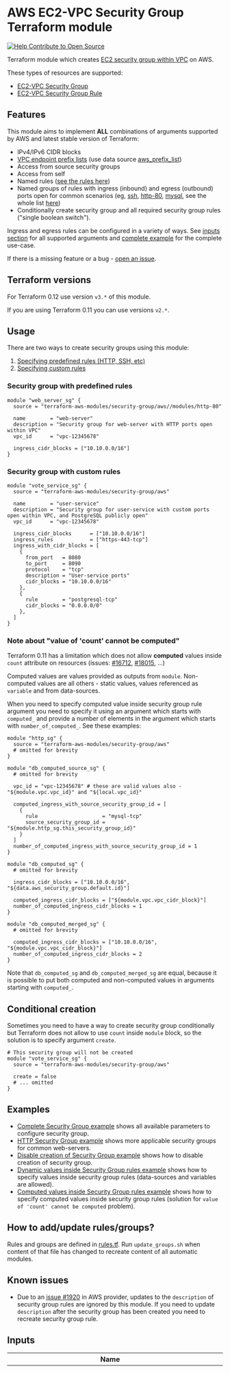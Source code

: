 # AWS EC2-VPC Security Group Terraform module

[![Help Contribute to Open Source](https://www.codetriage.com/terraform-aws-modules/terraform-aws-security-group/badges/users.svg)](https://www.codetriage.com/terraform-aws-modules/terraform-aws-security-group)

Terraform module which creates [EC2 security group within VPC](http://docs.aws.amazon.com/AmazonVPC/latest/UserGuide/VPC_SecurityGroups.html) on AWS.

These types of resources are supported:

* [EC2-VPC Security Group](https://www.terraform.io/docs/providers/aws/r/security_group.html)
* [EC2-VPC Security Group Rule](https://www.terraform.io/docs/providers/aws/r/security_group_rule.html)

## Features

This module aims to implement **ALL** combinations of arguments supported by AWS and latest stable version of Terraform:
* IPv4/IPv6 CIDR blocks
* [VPC endpoint prefix lists](http://docs.aws.amazon.com/AmazonVPC/latest/UserGuide/vpc-endpoints.html) (use data source [aws_prefix_list](https://www.terraform.io/docs/providers/aws/d/prefix_list.html))
* Access from source security groups
* Access from self
* Named rules ([see the rules here](https://github.com/terraform-aws-modules/terraform-aws-security-group/blob/master/rules.tf))
* Named groups of rules with ingress (inbound) and egress (outbound) ports open for common scenarios (eg, [ssh](https://github.com/terraform-aws-modules/terraform-aws-security-group/tree/master/modules/ssh), [http-80](https://github.com/terraform-aws-modules/terraform-aws-security-group/tree/master/modules/http-80), [mysql](https://github.com/terraform-aws-modules/terraform-aws-security-group/tree/master/modules/mysql), see the whole list [here](https://github.com/terraform-aws-modules/terraform-aws-security-group/blob/master/modules/README.md))
* Conditionally create security group and all required security group rules ("single boolean switch").

Ingress and egress rules can be configured in a variety of ways. See [inputs section](#inputs) for all supported arguments and [complete example](https://github.com/terraform-aws-modules/terraform-aws-security-group/tree/master/examples/complete) for the complete use-case.

If there is a missing feature or a bug - [open an issue](https://github.com/terraform-aws-modules/terraform-aws-security-group/issues/new).

## Terraform versions

For Terraform 0.12 use version `v3.*` of this module.

If you are using Terraform 0.11 you can use versions `v2.*`.

## Usage

There are two ways to create security groups using this module:

1. [Specifying predefined rules (HTTP, SSH, etc)](https://github.com/terraform-aws-modules/terraform-aws-security-group#security-group-with-predefined-rules)
1. [Specifying custom rules](https://github.com/terraform-aws-modules/terraform-aws-security-group#security-group-with-custom-rules)

### Security group with predefined rules

```hcl
module "web_server_sg" {
  source = "terraform-aws-modules/security-group/aws//modules/http-80"

  name        = "web-server"
  description = "Security group for web-server with HTTP ports open within VPC"
  vpc_id      = "vpc-12345678"

  ingress_cidr_blocks = ["10.10.0.0/16"]
}
```

### Security group with custom rules

```hcl
module "vote_service_sg" {
  source = "terraform-aws-modules/security-group/aws"

  name        = "user-service"
  description = "Security group for user-service with custom ports open within VPC, and PostgreSQL publicly open"
  vpc_id      = "vpc-12345678"

  ingress_cidr_blocks      = ["10.10.0.0/16"]
  ingress_rules            = ["https-443-tcp"]
  ingress_with_cidr_blocks = [
    {
      from_port   = 8080
      to_port     = 8090
      protocol    = "tcp"
      description = "User-service ports"
      cidr_blocks = "10.10.0.0/16"
    },
    {
      rule        = "postgresql-tcp"
      cidr_blocks = "0.0.0.0/0"
    },
  ]
}
```

### Note about "value of 'count' cannot be computed"

Terraform 0.11 has a limitation which does not allow **computed** values inside `count` attribute on resources (issues: [#16712](https://github.com/hashicorp/terraform/issues/16712), [#18015](https://github.com/hashicorp/terraform/issues/18015), ...)

Computed values are values provided as outputs from `module`. Non-computed values are all others - static values, values referenced as `variable` and from data-sources.

When you need to specify computed value inside security group rule argument you need to specify it using an argument which starts with `computed_` and provide a number of elements in the argument which starts with `number_of_computed_`. See these examples:

```hcl
module "http_sg" {
  source = "terraform-aws-modules/security-group/aws"
  # omitted for brevity
}

module "db_computed_source_sg" {
  # omitted for brevity

  vpc_id = "vpc-12345678" # these are valid values also - "${module.vpc.vpc_id}" and "${local.vpc_id}"

  computed_ingress_with_source_security_group_id = [
    {
      rule                     = "mysql-tcp"
      source_security_group_id = "${module.http_sg.this_security_group_id}"
    }
  ]
  number_of_computed_ingress_with_source_security_group_id = 1
}

module "db_computed_sg" {
  # omitted for brevity

  ingress_cidr_blocks = ["10.10.0.0/16", "${data.aws_security_group.default.id}"]

  computed_ingress_cidr_blocks = ["${module.vpc.vpc_cidr_block}"]
  number_of_computed_ingress_cidr_blocks = 1
}

module "db_computed_merged_sg" {
  # omitted for brevity

  computed_ingress_cidr_blocks = ["10.10.0.0/16", "${module.vpc.vpc_cidr_block}"]
  number_of_computed_ingress_cidr_blocks = 2
}
```

Note that `db_computed_sg` and `db_computed_merged_sg` are equal, because it is possible to put both computed and non-computed values in arguments starting with `computed_`.

## Conditional creation

Sometimes you need to have a way to create security group conditionally but Terraform does not allow to use `count` inside `module` block, so the solution is to specify argument `create`.

```hcl
# This security group will not be created
module "vote_service_sg" {
  source = "terraform-aws-modules/security-group/aws"

  create = false
  # ... omitted
}
```

## Examples

* [Complete Security Group example](https://github.com/terraform-aws-modules/terraform-aws-security-group/tree/master/examples/complete) shows all available parameters to configure security group.
* [HTTP Security Group example](https://github.com/terraform-aws-modules/terraform-aws-security-group/tree/master/examples/http) shows more applicable security groups for common web-servers.
* [Disable creation of Security Group example](https://github.com/terraform-aws-modules/terraform-aws-security-group/tree/master/examples/disabled) shows how to disable creation of security group.
* [Dynamic values inside Security Group rules example](https://github.com/terraform-aws-modules/terraform-aws-security-group/tree/master/examples/dynamic) shows how to specify values inside security group rules (data-sources and variables are allowed).
* [Computed values inside Security Group rules example](https://github.com/terraform-aws-modules/terraform-aws-security-group/tree/master/examples/computed) shows how to specify computed values inside security group rules (solution for `value of 'count' cannot be computed` problem).

## How to add/update rules/groups?

Rules and groups are defined in [rules.tf](https://github.com/terraform-aws-modules/terraform-aws-security-group/blob/master/rules.tf). Run `update_groups.sh` when content of that file has changed to recreate content of all automatic modules.

## Known issues

* Due to an [issue #1920](https://github.com/terraform-providers/terraform-provider-aws/issues/1920) in AWS provider, updates to the `description` of security group rules are ignored by this module. If you need to update `description` after the security group has been created you need to recreate security group rule.

<!-- BEGINNING OF PRE-COMMIT-TERRAFORM DOCS HOOK -->
## Inputs

| Name | Description | Type | Default | Required |
|------|-------------|:----:|:-----:|:-----:|
| auto\_groups | Map of groups of security group rules to use to generate modules (see update_groups.sh) | map | `{ "carbon-relay-ng": [ { "egress_rules": [ "all-all" ], "ingress_rules": [ "carbon-line-in-tcp", "carbon-line-in-udp", "carbon-pickle-tcp", "carbon-pickle-udp", "carbon-gui-udp" ], "ingress_with_self": [ "all-all" ] } ], "cassandra": [ { "egress_rules": [ "all-all" ], "ingress_rules": [ "cassandra-clients-tcp", "cassandra-thrift-clients-tcp", "cassandra-jmx-tcp" ], "ingress_with_self": [ "all-all" ] } ], "consul": [ { "egress_rules": [ "all-all" ], "ingress_rules": [ "consul-tcp", "consul-cli-rpc-tcp", "consul-webui-tcp", "consul-dns-tcp", "consul-dns-udp", "consul-serf-lan-tcp", "consul-serf-lan-udp", "consul-serf-wan-tcp", "consul-serf-wan-udp" ], "ingress_with_self": [ "all-all" ] } ], "docker-swarm": [ { "egress_rules": [ "all-all" ], "ingress_rules": [ "docker-swarm-mngmt-tcp", "docker-swarm-node-tcp", "docker-swarm-node-udp", "docker-swarm-overlay-udp" ], "ingress_with_self": [ "all-all" ] } ], "elasticsearch": [ { "egress_rules": [ "all-all" ], "ingress_rules": [ "elasticsearch-rest-tcp", "elasticsearch-java-tcp" ], "ingress_with_self": [ "all-all" ] } ], "http-80": [ { "egress_rules": [ "all-all" ], "ingress_rules": [ "http-80-tcp" ], "ingress_with_self": [ "all-all" ] } ], "http-8080": [ { "egress_rules": [ "all-all" ], "ingress_rules": [ "http-8080-tcp" ], "ingress_with_self": [ "all-all" ] } ], "https-443": [ { "egress_rules": [ "all-all" ], "ingress_rules": [ "https-443-tcp" ], "ingress_with_self": [ "all-all" ] } ], "https-8443": [ { "egress_rules": [ "all-all" ], "ingress_rules": [ "https-8443-tcp" ], "ingress_with_self": [ "all-all" ] } ], "ipsec-4500": [ { "egress_rules": [ "all-all" ], "ingress_rules": [ "ipsec-4500-udp" ], "ingress_with_self": [ "all-all" ] } ], "ipsec-500": [ { "egress_rules": [ "all-all" ], "ingress_rules": [ "ipsec-500-udp" ], "ingress_with_self": [ "all-all" ] } ], "kafka": [ { "egress_rules": [ "all-all" ], "ingress_rules": [ "kafka-broker-tcp" ], "ingress_with_self": [ "all-all" ] } ], "ldaps": [ { "egress_rules": [ "all-all" ], "ingress_rules": [ "ldaps-tcp" ], "ingress_with_self": [ "all-all" ] } ], "memcached": [ { "egress_rules": [ "all-all" ], "ingress_rules": [ "memcached-tcp" ], "ingress_with_self": [ "all-all" ] } ], "mongodb": [ { "egress_rules": [ "all-all" ], "ingress_rules": [ "mongodb-27017-tcp", "mongodb-27018-tcp", "mongodb-27019-tcp" ], "ingress_with_self": [ "all-all" ] } ], "mssql": [ { "egress_rules": [ "all-all" ], "ingress_rules": [ "mssql-tcp", "mssql-udp", "mssql-analytics-tcp", "mssql-broker-tcp" ], "ingress_with_self": [ "all-all" ] } ], "mysql": [ { "egress_rules": [ "all-all" ], "ingress_rules": [ "mysql-tcp" ], "ingress_with_self": [ "all-all" ] } ], "nfs": [ { "egress_rules": [ "all-all" ], "ingress_rules": [ "nfs-tcp" ], "ingress_with_self": [ "all-all" ] } ], "nomad": [ { "egress_rules": [ "all-all" ], "ingress_rules": [ "nomad-http-tcp", "nomad-rpc-tcp", "nomad-serf-tcp", "nomad-serf-udp" ], "ingress_with_self": [ "all-all" ] } ], "ntp": [ { "egress_rules": [ "all-all" ], "ingress_rules": [ "ntp-udp" ], "ingress_with_self": [ "all-all" ] } ], "openvpn": [ { "egress_rules": [ "all-all" ], "ingress_rules": [ "openvpn-udp", "openvpn-tcp", "openvpn-https-tcp" ], "ingress_with_self": [ "all-all" ] } ], "oracle-db": [ { "egress_rules": [ "all-all" ], "ingress_rules": [ "oracle-db-tcp" ], "ingress_with_self": [ "all-all" ] } ], "postgresql": [ { "egress_rules": [ "all-all" ], "ingress_rules": [ "postgresql-tcp" ], "ingress_with_self": [ "all-all" ] } ], "puppet": [ { "egress_rules": [ "all-all" ], "ingress_rules": [ "puppet-tcp", "puppetdb-tcp" ], "ingress_with_self": [ "all-all" ] } ], "rabbitmq": [ { "egress_rules": [ "all-all" ], "ingress_rules": [ "rabbitmq-4369-tcp", "rabbitmq-5671-tcp", "rabbitmq-5672-tcp", "rabbitmq-15672-tcp", "rabbitmq-25672-tcp" ], "ingress_with_self": [ "all-all" ] } ], "rdp": [ { "egress_rules": [ "all-all" ], "ingress_rules": [ "rdp-tcp", "rdp-udp" ], "ingress_with_self": [ "all-all" ] } ], "redis": [ { "egress_rules": [ "all-all" ], "ingress_rules": [ "redis-tcp" ], "ingress_with_self": [ "all-all" ] } ], "redshift": [ { "egress_rules": [ "all-all" ], "ingress_rules": [ "redshift-tcp" ], "ingress_with_self": [ "all-all" ] } ], "splunk": [ { "egress_rules": [ "all-all" ], "ingress_rules": [ "splunk-indexer-tcp", "splunk-clients-tcp", "splunk-splunkd-tcp", "splunk-hec-tcp" ], "ingress_with_self": [ "all-all" ] } ], "squid": [ { "egress_rules": [ "all-all" ], "ingress_rules": [ "squid-proxy-tcp" ], "ingress_with_self": [ "all-all" ] } ], "ssh": [ { "egress_rules": [ "all-all" ], "ingress_rules": [ "ssh-tcp" ], "ingress_with_self": [ "all-all" ] } ], "storm": [ { "egress_rules": [ "all-all" ], "ingress_rules": [ "storm-nimbus-tcp", "storm-ui-tcp", "storm-supervisor-tcp" ], "ingress_with_self": [ "all-all" ] } ], "web": [ { "egress_rules": [ "all-all" ], "ingress_rules": [ "http-80-tcp", "http-8080-tcp", "https-443-tcp", "web-jmx-tcp" ], "ingress_with_self": [ "all-all" ] } ], "winrm": [ { "egress_rules": [ "all-all" ], "ingress_rules": [ "winrm-http-tcp", "winrm-https-tcp" ], "ingress_with_self": [ "all-all" ] } ], "zipkin": [ { "egress_rules": [ "all-all" ], "ingress_rules": [ "zipkin-admin-tcp", "zipkin-admin-query-tcp", "zipkin-admin-web-tcp", "zipkin-query-tcp", "zipkin-web-tcp" ], "ingress_with_self": [ "all-all" ] } ], "zookeeper": [ { "egress_rules": [ "all-all" ], "ingress_rules": [ "zookeeper-2181-tcp", "zookeeper-2888-tcp", "zookeeper-3888-tcp", "zookeeper-jmx-tcp" ], "ingress_with_self": [ "all-all" ] } ] }` | no |
| computed\_egress\_rules | List of computed egress rules to create by name | list | `[]` | no |
| computed\_egress\_with\_cidr\_blocks | List of computed egress rules to create where 'cidr_blocks' is used | list | `[]` | no |
| computed\_egress\_with\_ipv6\_cidr\_blocks | List of computed egress rules to create where 'ipv6_cidr_blocks' is used | list | `[]` | no |
| computed\_egress\_with\_self | List of computed egress rules to create where 'self' is defined | list | `[]` | no |
| computed\_egress\_with\_source\_security\_group\_id | List of computed egress rules to create where 'source_security_group_id' is used | list | `[]` | no |
| computed\_ingress\_rules | List of computed ingress rules to create by name | list | `[]` | no |
| computed\_ingress\_with\_cidr\_blocks | List of computed ingress rules to create where 'cidr_blocks' is used | list | `[]` | no |
| computed\_ingress\_with\_ipv6\_cidr\_blocks | List of computed ingress rules to create where 'ipv6_cidr_blocks' is used | list | `[]` | no |
| computed\_ingress\_with\_self | List of computed ingress rules to create where 'self' is defined | list | `[]` | no |
| computed\_ingress\_with\_source\_security\_group\_id | List of computed ingress rules to create where 'source_security_group_id' is used | list | `[]` | no |
| create | Whether to create security group and all rules | string | `"true"` | no |
| description | Description of security group | string | `"Security Group managed by Terraform"` | no |
| egress\_cidr\_blocks | List of IPv4 CIDR ranges to use on all egress rules | list | `[ "0.0.0.0/0" ]` | no |
| egress\_ipv6\_cidr\_blocks | List of IPv6 CIDR ranges to use on all egress rules | list | `[ "::/0" ]` | no |
| egress\_prefix\_list\_ids | List of prefix list IDs (for allowing access to VPC endpoints) to use on all egress rules | list | `[]` | no |
| egress\_rules | List of egress rules to create by name | list | `[]` | no |
| egress\_with\_cidr\_blocks | List of egress rules to create where 'cidr_blocks' is used | list | `[]` | no |
| egress\_with\_ipv6\_cidr\_blocks | List of egress rules to create where 'ipv6_cidr_blocks' is used | list | `[]` | no |
| egress\_with\_self | List of egress rules to create where 'self' is defined | list | `[]` | no |
| egress\_with\_source\_security\_group\_id | List of egress rules to create where 'source_security_group_id' is used | list | `[]` | no |
| ingress\_cidr\_blocks | List of IPv4 CIDR ranges to use on all ingress rules | list | `[]` | no |
| ingress\_ipv6\_cidr\_blocks | List of IPv6 CIDR ranges to use on all ingress rules | list | `[]` | no |
| ingress\_prefix\_list\_ids | List of prefix list IDs (for allowing access to VPC endpoints) to use on all ingress rules | list | `[]` | no |
| ingress\_rules | List of ingress rules to create by name | list | `[]` | no |
| ingress\_with\_cidr\_blocks | List of ingress rules to create where 'cidr_blocks' is used | list | `[]` | no |
| ingress\_with\_ipv6\_cidr\_blocks | List of ingress rules to create where 'ipv6_cidr_blocks' is used | list | `[]` | no |
| ingress\_with\_self | List of ingress rules to create where 'self' is defined | list | `[]` | no |
| ingress\_with\_source\_security\_group\_id | List of ingress rules to create where 'source_security_group_id' is used | list | `[]` | no |
| name | Name of security group | string | n/a | yes |
| number\_of\_computed\_egress\_rules | Number of computed egress rules to create by name | string | `"0"` | no |
| number\_of\_computed\_egress\_with\_cidr\_blocks | Number of computed egress rules to create where 'cidr_blocks' is used | string | `"0"` | no |
| number\_of\_computed\_egress\_with\_ipv6\_cidr\_blocks | Number of computed egress rules to create where 'ipv6_cidr_blocks' is used | string | `"0"` | no |
| number\_of\_computed\_egress\_with\_self | Number of computed egress rules to create where 'self' is defined | string | `"0"` | no |
| number\_of\_computed\_egress\_with\_source\_security\_group\_id | Number of computed egress rules to create where 'source_security_group_id' is used | string | `"0"` | no |
| number\_of\_computed\_ingress\_rules | Number of computed ingress rules to create by name | string | `"0"` | no |
| number\_of\_computed\_ingress\_with\_cidr\_blocks | Number of computed ingress rules to create where 'cidr_blocks' is used | string | `"0"` | no |
| number\_of\_computed\_ingress\_with\_ipv6\_cidr\_blocks | Number of computed ingress rules to create where 'ipv6_cidr_blocks' is used | string | `"0"` | no |
| number\_of\_computed\_ingress\_with\_self | Number of computed ingress rules to create where 'self' is defined | string | `"0"` | no |
| number\_of\_computed\_ingress\_with\_source\_security\_group\_id | Number of computed ingress rules to create where 'source_security_group_id' is used | string | `"0"` | no |
| rules | Map of known security group rules (define as 'name' = ['from port', 'to port', 'protocol', 'description']) | map | `{ "_": [ "", "", "" ], "all-all": [ -1, -1, "-1", "All protocols" ], "all-icmp": [ -1, -1, "icmp", "All IPV4 ICMP" ], "all-ipv6-icmp": [ -1, -1, 58, "All IPV6 ICMP" ], "all-tcp": [ 0, 65535, "tcp", "All TCP ports" ], "all-udp": [ 0, 65535, "udp", "All UDP ports" ], "carbon-admin-tcp": [ 2004, 2004, "tcp", "Carbon admin" ], "carbon-gui-udp": [ 8081, 8081, "tcp", "Carbon GUI" ], "carbon-line-in-tcp": [ 2003, 2003, "tcp", "Carbon line-in" ], "carbon-line-in-udp": [ 2003, 2003, "udp", "Carbon line-in" ], "carbon-pickle-tcp": [ 2013, 2013, "tcp", "Carbon pickle" ], "carbon-pickle-udp": [ 2013, 2013, "udp", "Carbon pickle" ], "cassandra-clients-tcp": [ 9042, 9042, "tcp", "Cassandra clients" ], "cassandra-jmx-tcp": [ 7199, 7199, "tcp", "JMX" ], "cassandra-thrift-clients-tcp": [ 9160, 9160, "tcp", "Cassandra Thrift clients" ], "consul-cli-rpc-tcp": [ 8400, 8400, "tcp", "Consul CLI RPC" ], "consul-dns-tcp": [ 8600, 8600, "tcp", "Consul DNS" ], "consul-dns-udp": [ 8600, 8600, "udp", "Consul DNS" ], "consul-serf-lan-tcp": [ 8301, 8301, "tcp", "Serf LAN" ], "consul-serf-lan-udp": [ 8301, 8301, "udp", "Serf LAN" ], "consul-serf-wan-tcp": [ 8302, 8302, "tcp", "Serf WAN" ], "consul-serf-wan-udp": [ 8302, 8302, "udp", "Serf WAN" ], "consul-tcp": [ 8300, 8300, "tcp", "Consul server" ], "consul-webui-tcp": [ 8500, 8500, "tcp", "Consul web UI" ], "dns-tcp": [ 53, 53, "tcp", "DNS" ], "dns-udp": [ 53, 53, "udp", "DNS" ], "docker-swarm-mngmt-tcp": [ 2377, 2377, "tcp", "Docker Swarm cluster management" ], "docker-swarm-node-tcp": [ 7946, 7946, "tcp", "Docker Swarm node" ], "docker-swarm-node-udp": [ 7946, 7946, "udp", "Docker Swarm node" ], "docker-swarm-overlay-udp": [ 4789, 4789, "udp", "Docker Swarm Overlay Network Traffic" ], "elasticsearch-java-tcp": [ 9300, 9300, "tcp", "Elasticsearch Java interface" ], "elasticsearch-rest-tcp": [ 9200, 9200, "tcp", "Elasticsearch REST interface" ], "http-80-tcp": [ 80, 80, "tcp", "HTTP" ], "http-8080-tcp": [ 8080, 8080, "tcp", "HTTP" ], "https-443-tcp": [ 443, 443, "tcp", "HTTPS" ], "https-8443-tcp": [ 8443, 8443, "tcp", "HTTPS" ], "ipsec-4500-udp": [ 4500, 4500, "udp", "IPSEC NAT-T" ], "ipsec-500-udp": [ 500, 500, "udp", "IPSEC ISAKMP" ], "kafka-broker-tcp": [ 9092, 9092, "tcp", "Kafka broker 0.8.2+" ], "ldaps-tcp": [ 636, 636, "tcp", "LDAPS" ], "memcached-tcp": [ 11211, 11211, "tcp", "Memcached" ], "mongodb-27017-tcp": [ 27017, 27017, "tcp", "MongoDB" ], "mongodb-27018-tcp": [ 27018, 27018, "tcp", "MongoDB shard" ], "mongodb-27019-tcp": [ 27019, 27019, "tcp", "MongoDB config server" ], "mssql-analytics-tcp": [ 2383, 2383, "tcp", "MSSQL Analytics" ], "mssql-broker-tcp": [ 4022, 4022, "tcp", "MSSQL Broker" ], "mssql-tcp": [ 1433, 1433, "tcp", "MSSQL Server" ], "mssql-udp": [ 1434, 1434, "udp", "MSSQL Browser" ], "mysql-tcp": [ 3306, 3306, "tcp", "MySQL/Aurora" ], "nfs-tcp": [ 2049, 2049, "tcp", "NFS/EFS" ], "nomad-http-tcp": [ 4646, 4646, "tcp", "Nomad HTTP" ], "nomad-rpc-tcp": [ 4647, 4647, "tcp", "Nomad RPC" ], "nomad-serf-tcp": [ 4648, 4648, "tcp", "Serf" ], "nomad-serf-udp": [ 4648, 4648, "udp", "Serf" ], "ntp-udp": [ 123, 123, "udp", "NTP" ], "openvpn-https-tcp": [ 443, 443, "tcp", "OpenVPN" ], "openvpn-tcp": [ 943, 943, "tcp", "OpenVPN" ], "openvpn-udp": [ 1194, 1194, "udp", "OpenVPN" ], "oracle-db-tcp": [ 1521, 1521, "tcp", "Oracle" ], "postgresql-tcp": [ 5432, 5432, "tcp", "PostgreSQL" ], "puppet-tcp": [ 8140, 8140, "tcp", "Puppet" ], "puppetdb-tcp": [ 8081, 8081, "tcp", "PuppetDB" ], "rabbitmq-15672-tcp": [ 15672, 15672, "tcp", "RabbitMQ" ], "rabbitmq-25672-tcp": [ 25672, 25672, "tcp", "RabbitMQ" ], "rabbitmq-4369-tcp": [ 4369, 4369, "tcp", "RabbitMQ epmd" ], "rabbitmq-5671-tcp": [ 5671, 5671, "tcp", "RabbitMQ" ], "rabbitmq-5672-tcp": [ 5672, 5672, "tcp", "RabbitMQ" ], "rdp-tcp": [ 3389, 3389, "tcp", "Remote Desktop" ], "rdp-udp": [ 3389, 3389, "udp", "Remote Desktop" ], "redis-tcp": [ 6379, 6379, "tcp", "Redis" ], "redshift-tcp": [ 5439, 5439, "tcp", "Redshift" ], "splunk-clients-tcp": [ 8080, 8080, "tcp", "Splunk clients" ], "splunk-hec-tcp": [ 8088, 8088, "tcp", "Splunk HEC" ], "splunk-indexer-tcp": [ 9997, 9997, "tcp", "Splunk indexer" ], "splunk-splunkd-tcp": [ 8089, 8089, "tcp", "Splunkd" ], "squid-proxy-tcp": [ 3128, 3128, "tcp", "Squid default proxy" ], "ssh-tcp": [ 22, 22, "tcp", "SSH" ], "storm-nimbus-tcp": [ 6627, 6627, "tcp", "Nimbus" ], "storm-supervisor-tcp": [ 6700, 6703, "tcp", "Supervisor" ], "storm-ui-tcp": [ 8080, 8080, "tcp", "Storm UI" ], "web-jmx-tcp": [ 1099, 1099, "tcp", "JMX" ], "winrm-http-tcp": [ 5985, 5985, "tcp", "WinRM HTTP" ], "winrm-https-tcp": [ 5986, 5986, "tcp", "WinRM HTTPS" ], "zipkin-admin-query-tcp": [ 9901, 9901, "tcp", "Zipkin Admin port query" ], "zipkin-admin-tcp": [ 9990, 9990, "tcp", "Zipkin Admin port collector" ], "zipkin-admin-web-tcp": [ 9991, 9991, "tcp", "Zipkin Admin port web" ], "zipkin-query-tcp": [ 9411, 9411, "tcp", "Zipkin query port" ], "zipkin-web-tcp": [ 8080, 8080, "tcp", "Zipkin web port" ], "zookeeper-2181-tcp": [ 2181, 2181, "tcp", "Zookeeper" ], "zookeeper-2888-tcp": [ 2888, 2888, "tcp", "Zookeeper" ], "zookeeper-3888-tcp": [ 3888, 3888, "tcp", "Zookeeper" ], "zookeeper-jmx-tcp": [ 7199, 7199, "tcp", "JMX" ] }` | no |
| tags | A mapping of tags to assign to security group | map | `{}` | no |
| use\_name\_prefix | Whether to use name_prefix or fixed name. Should be true to able to update security group name after initial creation | string | `"true"` | no |
| vpc\_id | ID of the VPC where to create security group | string | n/a | yes |

## Outputs

| Name | Description |
|------|-------------|
| this\_security\_group\_description | The description of the security group |
| this\_security\_group\_id | The ID of the security group |
| this\_security\_group\_name | The name of the security group |
| this\_security\_group\_owner\_id | The owner ID |
| this\_security\_group\_vpc\_id | The VPC ID |

<!-- END OF PRE-COMMIT-TERRAFORM DOCS HOOK -->

## Authors

Module managed by [Anton Babenko](https://github.com/antonbabenko).

## License

Apache 2 Licensed. See LICENSE for full details.
